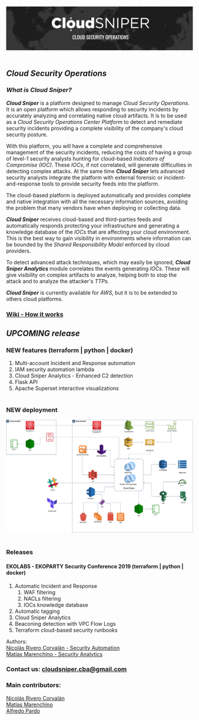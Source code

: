 ![alt text](images/logo.png "Cloud Sniper")
<br> </br>
## *Cloud Security Operations*

### *What is Cloud Sniper?*

***Cloud Sniper*** is a platform designed to manage *Cloud Security Operations*. It is an open platform which allows responding to security incidents by accurately analyzing and correlating native cloud artifacts. It is to be used as a *Cloud Security Operations Center Platform* to detect and remediate security incidents providing a complete visibility of the company's cloud security posture.

With this platform, you will have a complete and comprehensive management of the security incidents, reducing the costs of having a group of level-1 security analysts hunting for cloud-based *Indicators of Compromise (IOC)*. These *IOCs*, if not correlated, will generate difficulties in detecting complex attacks. At the same time ***Cloud Sniper*** lets advanced security analysts integrate the platform with external forensic or incident-and-response tools to provide security feeds into the platform.

The cloud-based platform is deployed automatically and provides complete and native integration with all the necessary information sources, avoiding the problem that many vendors have when deploying or collecting data.

***Cloud Sniper*** receives cloud-based and third-parties feeds and automatically responds protecting your infrastructure and generating a knowledge database of the *IOCs* that are affecting your cloud environment. This is the best way to gain visibility in environments where information can be bounded by the *Shared Responsibility Model* enforced by cloud providers.

To detect advanced attack techniques, which may easily be ignored, ***Cloud Sniper Analytics*** module correlates the events generating *IOCs*. These will give visibility on complex artifacts to analyze, helping both to stop the attack and to analyze the attacker's *TTPs*.

***Cloud Sniper*** is currently available for *AWS*, but it is to be extended to others cloud platforms.

### [Wiki - How it works](wiki/WIKI.md)

## *UPCOMING release*

### NEW features (terraform | python | docker)

1.  Multi-account Incident and Response automation
2.  IAM security automation lambda
3.  Cloud Sniper Analytics - Enhanced C2 detection
4.  Flask API
5.  Apache Superset interactive visualizations
<br> </br>

### NEW deployment

![alt text](images/upcoming_deployment.png "Cloud Sniper")<br> </br>

### Releases

####  EKOLABS - EKOPARTY Security Conference 2019 (terraform | python | docker)
1.  Automatic Incident and Response
    1.  WAF filtering
    2.  NACLs filtering
    3.  IOCs knowledge database
2.  Automatic tagging
3.  Cloud Sniper Analytics
4.  Beaconing detection with VPC Flow Logs
5.  Terraform cloud-based security runbooks

Authors:  
[Nicolás Rivero Corvalán - Security Automation](https://www.linkedin.com/in/riveronicolas/)  
[Matías Marenchino - Security Analytics](https://www.linkedin.com/in/mlmarenchino/)

### Contact us: <cloudsniper.cba@gmail.com>

### Main contributors:
[Nicolás Rivero Corvalán](https://www.linkedin.com/in/riveronicolas/)  
[Matías Marenchino](https://www.linkedin.com/in/mlmarenchino/)  
[Alfredo Pardo](https://www.linkedin.com/in/alfredopardo/)
